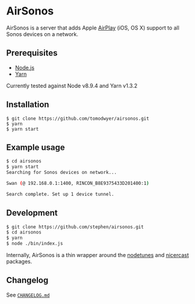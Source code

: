 # AirSonos

AirSonos is a server that adds Apple [AirPlay](https://www.apple.com/airplay/) (iOS, OS X) support to all Sonos devices on a network.

## Prerequisites

* [Node.js](https://nodejs.org/en/)
* [Yarn](https://yarnpkg.com/en/)

Currently tested against Node v8.9.4 and Yarn v1.3.2

## Installation

```
$ git clone https://github.com/tomodwyer/airsonos.git
$ yarn
$ yarn start
```

## Example usage

```bash
$ cd airsonos
$ yarn start
Searching for Sonos devices on network...

Swan (@ 192.168.0.1:1400, RINCON_B8E9375433D201400:1)

Search complete. Set up 1 device tunnel.
```

## Development

```bash
$ git clone https://github.com/stephen/airsonos.git
$ cd airsonos
$ yarn
$ node ./bin/index.js
```

Internally, AirSonos is a thin wrapper around the [nodetunes](https://github.com/tomodwyer/nodetunes) and [nicercast](https://github.com/tomodwyer/nicercast) packages.

## Changelog

See [`CHANGELOG.md`](https://github.com/tomodwyer/airsonos/blob/master/CHANGELOG.md)
